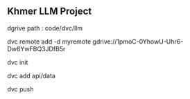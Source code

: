 ## Khmer LLM Project

dgrive path : code/dvc/llm

dvc remote add -d myremote gdrive://1pmoC-0YhowU-Uhr6-Dw6YwFBQ3JDfB5r

dvc init

dvc add api/data

dvc push

